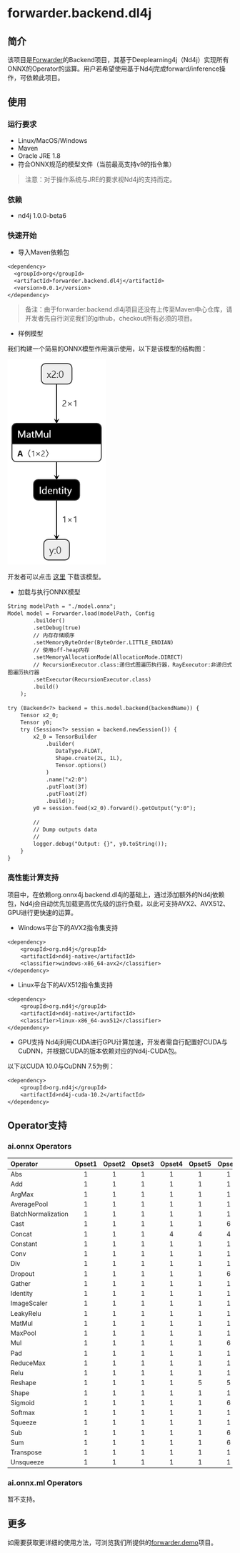 # forwarder.backend.dl4j
## 简介
该项目是[Forwarder](https://github.com/onnx4j/forwarder)的Backend项目，其基于Deeplearning4j（Nd4j）实现所有ONNX的Operator的运算。用户若希望使用基于Nd4j完成forward/inference操作，可依赖此项目。

## 使用
### 运行要求
* Linux/MacOS/Windows
* Maven
* Oracle JRE 1.8
* 符合ONNX规范的模型文件（当前最高支持v9的指令集）
> 注意：对于操作系统与JRE的要求视Nd4j的支持而定。

### 依赖
* nd4j 1.0.0-beta6

### 快速开始
* 导入Maven依赖包
```
<dependency>
  <groupId>org</groupId>
  <artifactId>forwarder.backend.dl4j</artifactId>
  <version>0.0.1</version>
</dependency>
```
> 备注：由于forwarder.backend.dl4j项目还没有上传至Maven中心仓库，请开发者先自行浏览我们的github，checkout所有必须的项目。
* 样例模型

我们构建一个简易的ONNX模型作用演示使用，以下是该模型的结构图：

![model.onnx](https://raw.githubusercontent.com/onnx4j/onnx4j/master/docs/images/simple_model.png?raw=true "model.onnx")

开发者可以点击 [这里](https://github.com/onnx4j/forwarder.demo/tree/master/src/test/resources/simple) 下载该模型。

* 加载与执行ONNX模型
```
String modelPath = "./model.onnx";
Model model = Forwarder.load(modelPath, Config
        .builder()
        .setDebug(true)
        // 内存存储顺序
        .setMemoryByteOrder(ByteOrder.LITTLE_ENDIAN)
        // 使用off-heap内存
        .setMemoryAllocationMode(AllocationMode.DIRECT)
        // RecursionExecutor.class:递归式图遍历执行器，RayExecutor:非递归式图遍历执行器
        .setExecutor(RecursionExecutor.class)
        .build()
    );

try (Backend<?> backend = this.model.backend(backendName)) {
    Tensor x2_0;
    Tensor y0;
    try (Session<?> session = backend.newSession()) {
        x2_0 = TensorBuilder
            .builder(
               DataType.FLOAT, 
               Shape.create(2L, 1L), 
               Tensor.options()
            )
            .name("x2:0")
            .putFloat(3f)
            .putFloat(2f)
            .build();
        y0 = session.feed(x2_0).forward().getOutput("y:0");

        //
        // Dump outputs data
        //
        logger.debug("Output: {}", y0.toString());
    }
}
```

### 高性能计算支持
项目中，在依赖org.onnx4j.backend.dl4j的基础上，通过添加额外的Nd4j依赖包，Nd4j会自动优先加载更高优先级的运行负载，以此可支持AVX2、AVX512、GPU进行更快速的运算。

* Windows平台下的AVX2指令集支持
```
<dependency>
    <groupId>org.nd4j</groupId>
    <artifactId>nd4j-native</artifactId>
    <classifier>windows-x86_64-avx2</classifier>
</dependency>
```

* Linux平台下的AVX512指令集支持
```
<dependency>
    <groupId>org.nd4j</groupId>
    <artifactId>nd4j-native</artifactId>
    <classifier>linux-x86_64-avx512</classifier>
</dependency>
```

* GPU支持
Nd4j利用CUDA进行GPU计算加速，开发者需自行配置好CUDA与CuDNN，并根据CUDA的版本依赖对应的Nd4j-CUDA包。

以下以CUDA 10.0与CuDNN 7.5为例：
```
<dependency>
    <groupId>org.nd4j</groupId>
    <artifactId>nd4j-cuda-10.2</artifactId>
</dependency>
```
 
## Operator支持
### ai.onnx Operators
|Operator|Opset1|Opset2|Opset3|Opset4|Opset5|Opset6|Opset7|Opset8|Opset9|Opset10|Opset11|Opset12|
|:---|:---:|:---:|:---:|:---:|:---:|:---:|:---:|:---:|:---:|:---:|:---:|:---:|
|Abs|1|1|1|1|1|1|1|1|1|1|1|1|
|Add|1|1|1|1|1|1|1|1|1|1|1|1|
|ArgMax|1|1|1|1|1|1|1|1|1|1|1|1|
|AveragePool|1|1|1|1|1|1|1|1|1|1|1|1|
|BatchNormalization|1|1|1|1|1|1|1|1|1|1|1|1|
|Cast|1|1|1|1|1|6|6|6|9|9|9|9|
|Concat|1|1|1|4|4|4|4|4|4|4|4|4|
|Constant|1|1|1|1|1|1|1|1|1|1|1|1|
|Conv|1|1|1|1|1|1|1|1|1|1|1|1|
|Div|1|1|1|1|1|1|1|1|1|1|1|1|
|Dropout|1|1|1|1|1|6|6|6|6|6|6|6|
|Gather|1|1|1|1|1|1|1|1|1|1|1|1|
|Identity|1|1|1|1|1|1|1|1|1|1|1|1|
|ImageScaler|1|1|1|1|1|1|1|1|1|1|1|1|
|LeakyRelu|1|1|1|1|1|1|1|1|1|1|1|1|
|MatMul|1|1|1|1|1|1|1|1|1|1|1|1|
|MaxPool|1|1|1|1|1|1|1|1|1|1|1|1|
|Mul|1|1|1|1|1|6|6|6|6|6|6|6|
|Pad|1|1|1|1|1|1|1|1|1|1|1|1|
|ReduceMax|1|1|1|1|1|1|1|1|1|1|11|12|
|Relu|1|1|1|1|1|1|1|1|1|1|1|1|
|Reshape|1|1|1|1|5|5|5|5|5|5|5|5|
|Shape|1|1|1|1|1|1|1|1|1|1|1|1|
|Sigmoid|1|1|1|1|1|6|6|6|6|6|6|6|
|Softmax|1|1|1|1|1|1|1|1|1|1|11|11|
|Squeeze|1|1|1|1|1|1|1|1|1|1|11|11|
|Sub|1|1|1|1|1|6|7|7|7|7|7|7|
|Sum|1|1|1|1|1|6|6|8|8|8|8|8|
|Transpose|1|1|1|1|1|1|1|1|1|1|1|1|
|Unsqueeze|1|1|1|1|1|1|1|1|1|1|11|11|

### ai.onnx.ml Operators
暂不支持。
 
## 更多
如需要获取更详细的使用方法，可浏览我们所提供的[forwarder.demo](https://github.com/onnx4j/forwarder.demo)项目。
